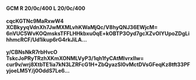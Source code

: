 #### GCM R 20/0c/400 L 20/0c/400
**cqcKGTNc9MaRxwW4**<br/>**XCBkyyqVdnXh7JwMXMLvhKWaMjQc/V8hyQNJ36EWjcM=**<br/>**6nVUC5WvKOQmsksTFFLHHkbxu0qE+kOBTP3Oyd7gcXZvOIYUpoZDgLihhmcRCF/Ud1ikup6rG4rkJiLA...**<br/><br/>
**y/CBNsNkR7rbHvcO**<br/>**TskcJoPRyTRzhXKmXONMLVyP3/1qh1fyCAtMlvrxIIw=**<br/>**cur9v/wrj8XtbTE1ia7kN3LZRFcG1H+ZbQyazSl0vMctDVsGFeqKz8tft33PFyjoeLM5Y/j0OddS7Le6...**